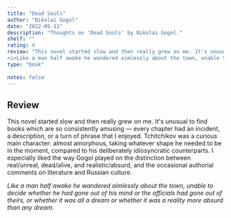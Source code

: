```yaml
---
title: "Dead Souls"
author: "Nikolai Gogol"
date: "2022-05-11"
description: "Thoughts on 'Dead Souls' by Nikolai Gogol."
shelf: ""
rating: 4
review: "This novel started slow and then really grew on me. It's unusual to find books which are so consistently amusing — every chapter had an incident, a description, or a turn of phrase that I enjoyed. Tchitchikov was a curious main character: almost amorphous, taking whatever shape he needed to be in the moment, compared to his deliberately idiosyncratic counterparts. I especially liked the way Gogol played on the distinction between real/unreal, dead/alive, and realistic/absurd, and the occasional authorial comments on literature and Russian culture.<br/><br/>
<i>Like a man half awake he wandered aimlessly about the town, unable to decide whether he had gone out of his mind or the officials had gone out of theirs, or whether it was all a dream or whether it was a reality more absurd than any dream.</i>"
type: "book"
 
notes: false
---
```


## Review

This novel started slow and then really grew on me. It's unusual to find books which are so consistently amusing — every chapter had an incident, a description, or a turn of phrase that I enjoyed. Tchitchikov was a curious main character: almost amorphous, taking whatever shape he needed to be in the moment, compared to his deliberately idiosyncratic counterparts. I especially liked the way Gogol played on the distinction between real/unreal, dead/alive, and realistic/absurd, and the occasional authorial comments on literature and Russian culture.

_Like a man half awake he wandered aimlessly about the town, unable to decide whether he had gone out of his mind or the officials had gone out of theirs, or whether it was all a dream or whether it was a reality more absurd than any dream._
